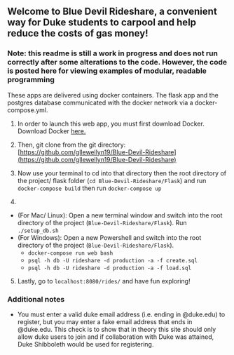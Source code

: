 ## Welcome to Blue Devil Rideshare, a convenient way for Duke students to carpool and help reduce the costs of gas money! 
### Note: this readme is still a work in progress and does not run correctly after some alterations to the code. However, the code is posted here for viewing examples of modular, readable programming
These apps are delivered using docker containers. The flask app and the postgres database communicated with the docker network via a docker-compose.yml.

1. In order to launch this web app, you must first download Docker. Download Docker [here.](https://www.docker.com/get-started)

2. Then, git clone from the git directory: [https://github.com/gllewellyn19/Blue-Devil-Rideshare](https://github.com/gllewellyn19/Blue-Devil-Rideshare)

3. Now use your terminal to cd into that directory then the root directory of the project/ flask folder (`cd Blue-Devil-Rideshare/Flask`) and run `docker-compose build` then run `docker-compose up`

4. 
* (For Mac/ Linux): Open a new terminal window and switch into the root directory of the project (`Blue-Devil-Rideshare/Flask`). Run `./setup_db.sh` 
* (For Windows): Open a new Powershell and switch into the root directory of the project (`Blue-Devil-Rideshare/Flask`). 
	* `docker-compose run web bash`
	* `psql -h db -U rideshare -d production -a -f create.sql`
	* `psql -h db -U rideshare -d production -a -f load.sql`

5. Lastly, go to `localhost:8080/rides/` and have fun exploring!


### Additional notes
* You must enter a valid duke email address (i.e. ending in @duke.edu) to register, but you may enter a fake email address that ends in @duke.edu. This check is to show that in theory this site should only allow duke users to join and if collaboration with Duke was attained, Duke Shibboleth would be used for registering. 